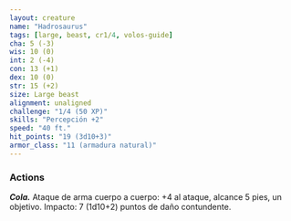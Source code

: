 ```yaml
---
layout: creature
name: "Hadrosaurus"
tags: [large, beast, cr1/4, volos-guide]
cha: 5 (-3)
wis: 10 (0)
int: 2 (-4)
con: 13 (+1)
dex: 10 (0)
str: 15 (+2)
size: Large beast
alignment: unaligned
challenge: "1/4 (50 XP)"
skills: "Percepción +2"
speed: "40 ft."
hit_points: "19 (3d10+3)"
armor_class: "11 (armadura natural)"
---
```


### Actions

***Cola.*** Ataque de arma cuerpo a cuerpo: +4 al ataque, alcance 5 pies, un objetivo. Impacto: 7 (1d10+2) puntos de daño contundente.